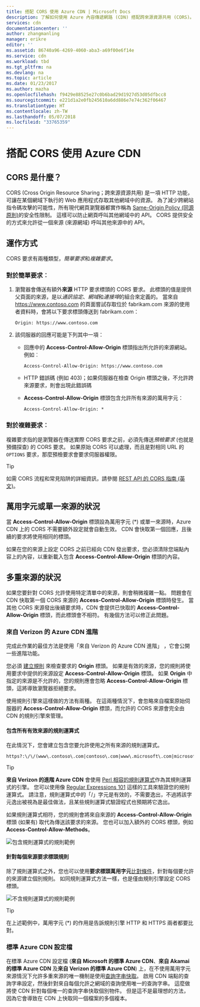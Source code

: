```yaml
---
title: 搭配 CORS 使用 Azure CDN | Microsoft Docs
description: 了解如何使用 Azure 內容傳遞網路 (CDN) 搭配跨來源資源共用 (CORS)。
services: cdn
documentationcenter: ''
author: zhangmanling
manager: erikre
editor: ''
ms.assetid: 86740a96-4269-4060-aba3-a69f00e6f14e
ms.service: cdn
ms.workload: tbd
ms.tgt_pltfrm: na
ms.devlang: na
ms.topic: article
ms.date: 01/23/2017
ms.author: mazha
ms.openlocfilehash: f9429e88525e27c0b6bad29d1927d53d05dfbcc8
ms.sourcegitcommit: e221d1a2e0fb245610a6dd886e7e74c362f06467
ms.translationtype: HT
ms.contentlocale: zh-TW
ms.lasthandoff: 05/07/2018
ms.locfileid: "33765359"
---
```

# <a name="using-azure-cdn-with-cors"></a>搭配 CORS 使用 Azure CDN
## <a name="what-is-cors"></a>CORS 是什麼？
CORS (Cross Origin Resource Sharing；跨來源資源共用) 是一項 HTTP 功能，可讓在某個網域下執行的 Web 應用程式存取其他網域中的資源。 為了減少跨網站指令碼攻擊的可能性，所有現代網頁瀏覽器都實作稱為 [Same-Origin Policy (同源原則)](http://www.w3.org/Security/wiki/Same_Origin_Policy)的安全性限制。  這樣可以防止網頁呼叫其他網域中的 API。  CORS 提供安全的方式來允許從一個來源 (來源網域) 呼叫其他來源中的 API。

## <a name="how-it-works"></a>運作方式
CORS 要求有兩種類型，*簡單要求*和*複雜要求*。

### <a name="for-simple-requests"></a>對於簡單要求︰

1. 瀏覽器會傳送有額外**來源** HTTP 要求標頭的 CORS 要求。 此標頭的值是提供父頁面的來源，是以*通訊協定*、*網域*和*連接埠*的組合來定義的。  當來自 https://www.contoso.com 的頁面嘗試存取位於 fabrikam.com 來源的使用者資料時，會將以下要求標頭傳送到 fabrikam.com：

   `Origin: https://www.contoso.com`

2. 該伺服器的回應可能是下列其中一項：

   * 回應中的 **Access-Control-Allow-Origin** 標頭指出所允許的來源網站。 例如︰

     `Access-Control-Allow-Origin: https://www.contoso.com`

   * HTTP 錯誤碼 (例如 403)；如果伺服器在檢查 Origin 標頭之後，不允許跨來源要求，則會出現此錯誤碼

   * **Access-Control-Allow-Origin** 標頭包含允許所有來源的萬用字元：

     `Access-Control-Allow-Origin: *`

### <a name="for-complex-requests"></a>對於複雜要求︰

複雜要求指的是瀏覽器在傳送實際 CORS 要求之前，必須先傳送*預檢要求* (也就是預備探查) 的 CORS 要求。 如果原始 CORS 可以處理，而且是對相同 URL 的 `OPTIONS` 要求，那麼預檢要求會要求伺服器權限。

> [!TIP]
> 如需 CORS 流程和常見陷阱的詳細資訊，請參閱 [REST API 的 CORS 指南 (英文)](https://www.moesif.com/blog/technical/cors/Authoritative-Guide-to-CORS-Cross-Origin-Resource-Sharing-for-REST-APIs/)。
>
>

## <a name="wildcard-or-single-origin-scenarios"></a>萬用字元或單一來源的狀況
當 **Access-Control-Allow-Origin** 標頭設為萬用字元 (\*) 或單一來源時，Azure CDN 上的 CORS 不需要額外設定就會自動生效。  CDN 會快取第一個回應，且後續的要求將使用相同的標頭。

如果在您的來源上設定 CORS 之前已經向 CDN 發出要求，您必須清除您端點內容上的內容，以重新載入包含 **Access-Control-Allow-Origin** 標頭的內容。

## <a name="multiple-origin-scenarios"></a>多重來源的狀況
如果您要針對 CORS 允許使用特定清單中的來源，則會稍微複雜一點。 問題會在 CDN 快取第一個 CORS 來源的 **Access-Control-Allow-Origin** 標頭時發生。  當其他 CORS 來源發出後續要求時，CDN 會提供已快取的 **Access-Control-Allow-Origin** 標頭，而此標頭會不相符。  有幾個方法可以修正此問題。

### <a name="azure-cdn-premium-from-verizon"></a>來自 Verizon 的 Azure CDN 進階
完成此作業的最佳方法是使用「來自 Verizon 的 Azure CDN 進階」 ，它會公開一些進階功能。 

您必須 [建立規則](cdn-rules-engine.md) 來檢查要求的 **Origin** 標頭。  如果是有效的來源，您的規則將使用要求中提供的來源設定 **Access-Control-Allow-Origin** 標頭。  如果 **Origin** 中指定的來源是不允許的，您的規則應會忽略 **Access-Control-Allow-Origin** 標頭，這將導致瀏覽器拒絕要求。 

使用規則引擎來這樣做的方法有兩種。 在這兩種情況下，會忽略來自檔案原始伺服器的 **Access-Control-Allow-Origin** 標頭，而允許的 CORS 來源會完全由 CDN 的規則引擎來管理。

#### <a name="one-regular-expression-with-all-valid-origins"></a>包含所有有效來源的規則運算式
在此情況下，您會建立包含您要允許使用之所有來源的規則運算式。 

    https?:\/\/(www\.contoso\.com|contoso\.com|www\.microsoft\.com|microsoft.com\.com)$

> [!TIP]
> **來自 Verizon 的進階 Azure CDN** 會使用 [Perl 相容的規則運算式](http://pcre.org/)作為其規則運算式的引擎。  您可以使用像 [Regular Expressions 101](https://regex101.com/) 這樣的工具來驗證您的規則運算式。  請注意，規則運算式中的「/」字元是有效的，不需要逸出，不過將該字元逸出被視為是最佳做法，且某些規則運算式驗證程式也預期將它逸出。
> 
> 

如果規則運算式相符，您的規則會將來自來源的 **Access-Control-Allow-Origin** 標頭 (如果有) 取代為傳送該要求的來源。  您也可以加入額外的 CORS 標頭，例如 **Access-Control-Allow-Methods**。

![包含規則運算式的規則範例](./media/cdn-cors/cdn-cors-regex.png)

#### <a name="request-header-rule-for-each-origin"></a>針對每個來源要求標頭規則
除了規則運算式之外，您也可以使用**要求標頭萬用字元**[比對條件](https://msdn.microsoft.com/library/mt757336.aspx#Anchor_1)，針對每個要允許的來源建立個別規則。 如同規則運算式方法一樣，也是僅由規則引擎設定 CORS 標頭。 

![不含規則運算式的規則範例](./media/cdn-cors/cdn-cors-no-regex.png)

> [!TIP]
> 在上述範例中，萬用字元 (*) 的作用是告訴規則引擎 HTTP 和 HTTPS 兩者都要比對。
> 
> 

### <a name="azure-cdn-standard-profiles"></a>標準 Azure CDN 設定檔
在標準 Azure CDN 設定檔 (**來自 Microsoft 的標準 Azure CDN**、**來自 Akamai 的標準 Azure CDN** 及**來自 Verizon 的標準 Azure CDN**) 上，在不使用萬用字元來源情況下允許多重來源的唯一機制是使用[查詢字串快取](cdn-query-string.md)。 啟用 CDN 端點的查詢字串設定，然後針對來自每個允許之網域的查詢使用唯一的查詢字串。 這麼做將使 CDN 針對每個唯一的查詢字串快取個別物件。 但是這不是最理想的方法，因為它會導致在 CDN 上快取同一個檔案的多個複本。  

